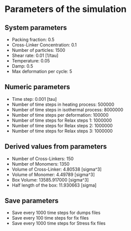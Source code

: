 # Parameters of the simulation

## System parameters 

- Packing fraction: 0.5
- Cross-Linker Concentration: 0.1
- Number of particles: 1500
- Shear rate: 0.01 [1/tau]
- Temperature: 0.05
- Damp: 0.5
- Max deformation per cycle: 5

 ## Numeric parameters 

- Time step: 0.001 [tau]
- Number of time steps in heating process: 500000
- Number of time steps in isothermal process: 8000000
- Number of time steps per deformation: 100000
- Number of time steps for Relax steps 1: 1000000
- Number of time steps for Relax steps 2: 1000000
- Number of time steps for Relax steps 3: 1000000

 ## Derived values from parameters 

- Number of Cross-Linkers: 150
- Number of Monomers: 1350
- Volume of Cross-Linker: 4.80538 [sigma^3]
- Volume of Monomer: 4.49789 [sigma^3]
- Box Volume: 13585.917000 [sigma^3]
- Half length of the box: 11.930663 [sigma]

 ## Save parameters 

- Save every 1000 time steps for dumps files
- Save every 100 time steps for fix files
- Save every 1000 time steps for Stress fix files
